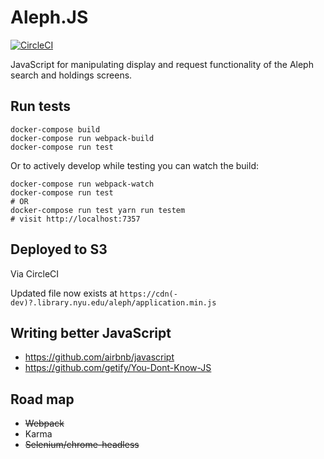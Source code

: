 # Aleph.JS

[![CircleCI](https://circleci.com/gh/NYULibraries/aleph_js.svg?style=svg)](https://circleci.com/gh/NYULibraries/aleph_js)

JavaScript for manipulating display and request functionality of the Aleph search and holdings screens.

## Run tests

```
docker-compose build
docker-compose run webpack-build
docker-compose run test
```

Or to actively develop while testing you can watch the build:

```
docker-compose run webpack-watch
docker-compose run test
# OR
docker-compose run test yarn run testem
# visit http://localhost:7357
```

## Deployed to S3

Via CircleCI

Updated file now exists at `https://cdn(-dev)?.library.nyu.edu/aleph/application.min.js`

## Writing better JavaScript

- https://github.com/airbnb/javascript
- https://github.com/getify/You-Dont-Know-JS

## Road map

- ~~Webpack~~
- Karma
- ~~Selenium/chrome-headless~~